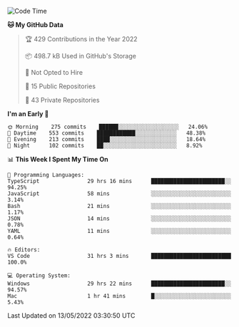<!--START_SECTION:waka-->
![Code Time](http://img.shields.io/badge/Code%20Time-0%20secs-blue)

**🐱 My GitHub Data** 

> 🏆 429 Contributions in the Year 2022
 > 
> 📦 498.7 kB Used in GitHub's Storage 
 > 
> 🚫 Not Opted to Hire
 > 
> 📜 15 Public Repositories 
 > 
> 🔑 43 Private Repositories  
 > 
**I'm an Early 🐤** 

```text
🌞 Morning    275 commits    ██████░░░░░░░░░░░░░░░░░░░   24.06% 
🌆 Daytime    553 commits    ████████████░░░░░░░░░░░░░   48.38% 
🌃 Evening    213 commits    ████░░░░░░░░░░░░░░░░░░░░░   18.64% 
🌙 Night      102 commits    ██░░░░░░░░░░░░░░░░░░░░░░░   8.92%

```


📊 **This Week I Spent My Time On** 

```text
💬 Programming Languages: 
TypeScript               29 hrs 16 mins      ███████████████████████░░   94.25% 
JavaScript               58 mins             ░░░░░░░░░░░░░░░░░░░░░░░░░   3.14% 
Bash                     21 mins             ░░░░░░░░░░░░░░░░░░░░░░░░░   1.17% 
JSON                     14 mins             ░░░░░░░░░░░░░░░░░░░░░░░░░   0.78% 
YAML                     11 mins             ░░░░░░░░░░░░░░░░░░░░░░░░░   0.64%

🔥 Editors: 
VS Code                  31 hrs 3 mins       █████████████████████████   100.0%

💻 Operating System: 
Windows                  29 hrs 22 mins      ███████████████████████░░   94.57% 
Mac                      1 hr 41 mins        █░░░░░░░░░░░░░░░░░░░░░░░░   5.43%

```


 Last Updated on 13/05/2022 03:30:50 UTC
<!--END_SECTION:waka-->

